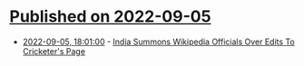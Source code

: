 # [Published on 2022-09-05](index.md)

* [2022-09-05, 18:01:00](https://yro.slashdot.org/story/22/09/05/1716222/india-summons-wikipedia-officials-over-edits-to-cricketers-page?utm_source=rss1.0mainlinkanon&utm_medium=feed) - [India Summons Wikipedia Officials Over Edits To Cricketer's Page](https://yro.slashdot.org/story/22/09/05/1716222/india-summons-wikipedia-officials-over-edits-to-cricketers-page?utm_source=rss1.0mainlinkanon&utm_medium=feed)
